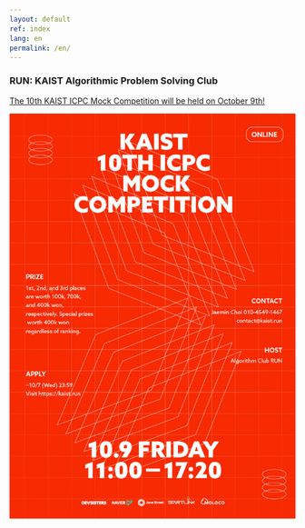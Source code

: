 ```yaml
---
layout: default
ref: index
lang: en
permalink: /en/
---
```


### RUN: KAIST Algorithmic Problem Solving Club

[The 10th KAIST ICPC Mock Competition will be held on October 9th!](https://kaist.run/en/contest/2020-fall)

![poster](/contest/2020-fall/poster_en.png)
